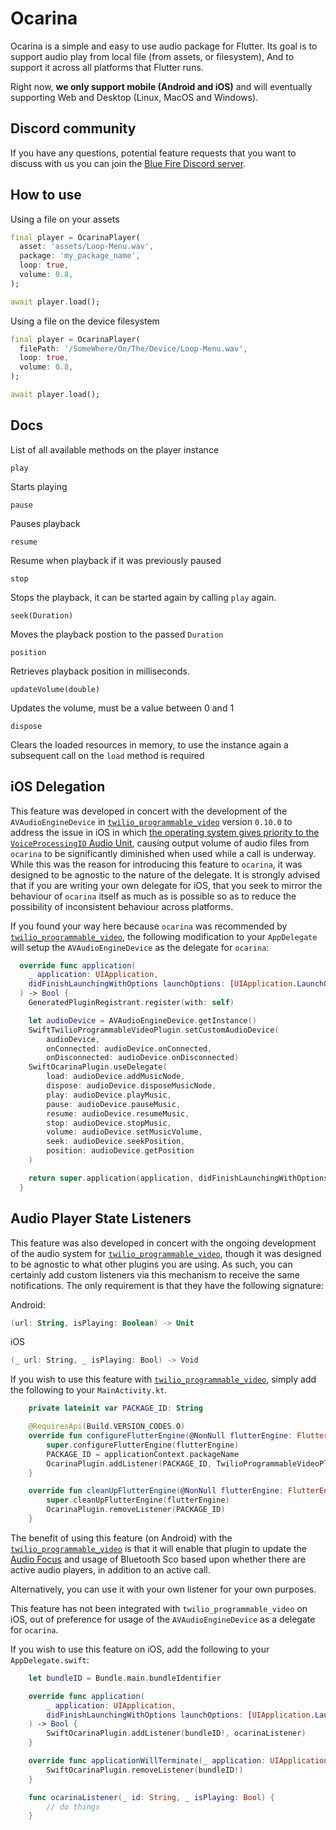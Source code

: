 # Ocarina

Ocarina is a simple and easy to use audio package for Flutter. Its goal is to support audio play from local file (from assets, or filesystem), And to support it across all platforms that Flutter runs.

Right now, __we only support mobile (Android and iOS)__ and will eventually supporting Web and Desktop (Linux, MacOS and Windows).

## Discord community

If you have any questions, potential feature requests that you want to discuss with us you can join the [Blue Fire Discord server](https://discord.gg/rMqpQHcv4Q).

## How to use

Using a file on your assets

```dart
final player = OcarinaPlayer(
  asset: 'assets/Loop-Menu.wav',
  package: 'my_package_name',
  loop: true,
  volume: 0.8,
);

await player.load();
```

Using a file on the device filesystem

```dart
final player = OcarinaPlayer(
  filePath: '/SomeWhere/On/The/Device/Loop-Menu.wav',
  loop: true,
  volume: 0.8,
);

await player.load();
```

## Docs 

List of all available methods on the player instance

`play`

Starts playing

`pause`

Pauses playback

`resume`

Resume when playback if it was previously paused

`stop`

Stops the playback, it can be started again by calling `play` again.

`seek(Duration)`

Moves the playback postion to the passed `Duration`

`position`

Retrieves playback position in milliseconds.

`updateVolume(double)`

Updates the volume, must be a value between 0 and 1

`dispose`

Clears the loaded resources in memory, to use the instance again a subsequent call on the `load` method is required

## iOS Delegation

This feature was developed in concert with the development of the `AVAudioEngineDevice` in [`twilio_programmable_video`](https://pub.dev/packages/twilio_programmable_video) version `0.10.0` to address the issue in iOS in which [the operating system gives priority to the `VoiceProcessingIO` Audio Unit](https://developer.apple.com/forums/thread/22133), causing output volume of audio files from `ocarina` to be significantly diminished when used while a call is underway. While this was the reason for introducing this feature to `ocarina`, it was designed to be agnostic to the nature of the delegate. It is strongly advised that if you are writing your own delegate for iOS, that you seek to mirror the behaviour of `ocarina` itself as much as is possible so as to reduce the possibility of inconsistent behaviour across platforms.

If you found your way here because `ocarina` was recommended by [`twilio_programmable_video`](https://pub.dev/packages/twilio_programmable_video), the following modification to your `AppDelegate` will setup the `AVAudioEngineDevice` as the delegate for `ocarina`:

```swift
  override func application(
    _ application: UIApplication,
    didFinishLaunchingWithOptions launchOptions: [UIApplication.LaunchOptionsKey: Any]?
  ) -> Bool {
    GeneratedPluginRegistrant.register(with: self)

    let audioDevice = AVAudioEngineDevice.getInstance()
    SwiftTwilioProgrammableVideoPlugin.setCustomAudioDevice(
        audioDevice,
        onConnected: audioDevice.onConnected,
        onDisconnected: audioDevice.onDisconnected)
    SwiftOcarinaPlugin.useDelegate(
        load: audioDevice.addMusicNode,
        dispose: audioDevice.disposeMusicNode,
        play: audioDevice.playMusic,
        pause: audioDevice.pauseMusic,
        resume: audioDevice.resumeMusic,
        stop: audioDevice.stopMusic,
        volume: audioDevice.setMusicVolume,
        seek: audioDevice.seekPosition,
        position: audioDevice.getPosition
    )

    return super.application(application, didFinishLaunchingWithOptions: launchOptions)
  }
```

## Audio Player State Listeners

This feature was also developed in concert with the ongoing development of the audio system for [`twilio_programmable_video`](https://pub.dev/packages/twilio_programmable_video), though it was designed to be agnostic to what other plugins you are using. As such, you can certainly add custom listeners via this mechanism to receive the same notifications. The only requirement is that they have the following signature:

Android:
```kotlin
(url: String, isPlaying: Boolean) -> Unit
```

iOS
```swift
(_ url: String, _ isPlaying: Bool) -> Void
```

If you wish to use this feature with [`twilio_programmable_video`](https://pub.dev/packages/twilio_programmable_video), simply add the following to your `MainActivity.kt`.

```kotlin
    private lateinit var PACKAGE_ID: String

    @RequiresApi(Build.VERSION_CODES.O)
    override fun configureFlutterEngine(@NonNull flutterEngine: FlutterEngine) {
        super.configureFlutterEngine(flutterEngine)
        PACKAGE_ID = applicationContext.packageName
        OcarinaPlugin.addListener(PACKAGE_ID, TwilioProgrammableVideoPlugin.getAudioPlayerEventListener());
    }

    override fun cleanUpFlutterEngine(@NonNull flutterEngine: FlutterEngine) {
        super.cleanUpFlutterEngine(flutterEngine)
        OcarinaPlugin.removeListener(PACKAGE_ID)
    }
```
The benefit of using this feature (on Android) with the [`twilio_programmable_video`](https://pub.dev/packages/twilio_programmable_video) is that it will enable that plugin to update the [Audio Focus](https://developer.android.com/guide/topics/media-apps/audio-focus) and usage of Bluetooth Sco based upon whether there are active audio players, in addition to an active call.

Alternatively, you can use it with your own listener for your own purposes.

This feature has not been integrated with `twilio_programmable_video` on iOS, out of preference for usage of the `AVAudioEngineDevice` as a delegate for `ocarina`.

If you wish to use this feature on iOS, add the following to  your `AppDelegate.swift`:

```swift
    let bundleID = Bundle.main.bundleIdentifier

    override func application(
        _ application: UIApplication,
        didFinishLaunchingWithOptions launchOptions: [UIApplication.LaunchOptionsKey: Any]?
    ) -> Bool {
        SwiftOcarinaPlugin.addListener(bundleID!, ocarinaListener)
    }

    override func applicationWillTerminate(_ application: UIApplication) {
        SwiftOcarinaPlugin.removeListener(bundleID!)
    }

    func ocarinaListener(_ id: String, _ isPlaying: Bool) {
        // do things
    }
```
